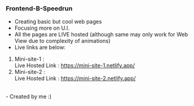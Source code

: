 ### Frontend-B-Speedrun
- Creating basic but cool web pages
- Focusing more on U.I.
- All the pages are LIVE hosted (although same may only work for Web View due to complexity of animations)
- Live links are below:

1. Mini-site-1 : <br>
   Live Hosted Link : https://mini-site-1.netlify.app/
2. Mini-site-2 : <br>
   Live Hosted Link : https://mini-site-2.netlify.app/

<br>   
- Created by me :)
